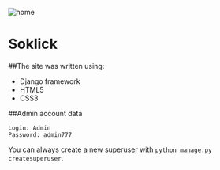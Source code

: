 ![home](https://cdn.discordapp.com/attachments/772850448892690462/1000650818288091176/unknown.png)

# Soklick

##The site was written using:
* Django framework
* HTML5
* CSS3

##Admin account data
```
Login: Admin
Password: admin777
```
You can always create a new superuser with `python manage.py createsuperuser`.
